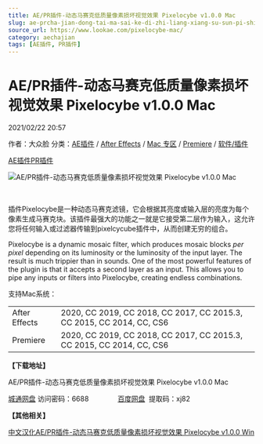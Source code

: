 ```yaml
---
title: AE/PR插件-动态马赛克低质量像素损坏视觉效果 Pixelocybe v1.0.0 Mac
slug: ae-prcha-jian-dong-tai-ma-sai-ke-di-zhi-liang-xiang-su-sun-pi-shi-jue-xiao-guo-pixelocybe-v1-0-0-mac
source_url: https://www.lookae.com/pixelocybe-mac/
category: aechajian
tags: [AE插件, PR插件]
---
```

# AE/PR插件-动态马赛克低质量像素损坏视觉效果 Pixelocybe v1.0.0 Mac

2021/02/22 20:57

作者：大众脸
分类：[AE插件](https://www.lookae.com/after-effects/aechajian/) / [After Effects](https://www.lookae.com/after-effects/) / [Mac 专区](https://www.lookae.com/mac-osx/) / [Premiere](https://www.lookae.com/qitarjcj/premierezy/) / [软件/插件](https://www.lookae.com/qitarjcj/)

[AE插件](https://www.lookae.com/tag/ae%e6%8f%92%e4%bb%b6/)[PR插件](https://www.lookae.com/tag/pr%e6%8f%92%e4%bb%b6/)

![AE/PR插件-动态马赛克低质量像素损坏视觉效果 Pixelocybe v1.0.0 Mac](https://www.lookae.com/wp-content/uploads/2020/10/Pixelocybe.jpg "AE/PR插件-动态马赛克低质量像素损坏视觉效果 Pixelocybe v1.0.0 Mac-LookAE.com")

[﻿﻿﻿](https://cloud.video.taobao.com//play/u/705956171/p/1/e/6/t/1/284049312687.mp4)

插件Pixelocybe是一种动态马赛克滤镜，它会根据其亮度或输入层的亮度为每个像素生成马赛克块。该插件最强大的功能之一就是它接受第二层作为输入，这允许您将任何输入或过滤器传输到pixelcycube插件中，从而创建无穷的组合。

Pixelocybe is a dynamic mosaic filter, which produces mosaic blocks *per pixel* depending on its luminosity or the luminosity of the input layer. The result is much trippier than in sounds. One of the most powerful features of the plugin is that it accepts a second layer as an input. This allows you to pipe any inputs or filters into Pixelocybe, creating endless combinations.

支持Mac系统：

|  |  |
| --- | --- |
| After Effects | 2020, CC 2019, CC 2018, CC 2017, CC 2015.3, CC 2015, CC 2014, CC, CS6 |
| Premiere | 2020, CC 2019, CC 2018, CC 2017, CC 2015.3, CC 2015, CC 2014, CC, CS6 |

**【下载地址】**

AE/PR插件-动态马赛克低质量像素损坏视觉效果 Pixelocybe v1.0.0 Mac

[城通网盘](https://089u.com/f/680462-483544708-f9c0b0) 访问密码：6688               [百度网盘](https://pan.baidu.com/s/1oblObWTy_u_v8hDIr93qsg)  提取码：xj82

**【其他相关】**

[中文汉化AE/PR插件-动态马赛克低质量像素损坏视觉效果 Pixelocybe v1.0.0 Win](https://www.lookae.com/pixelocybe/)
